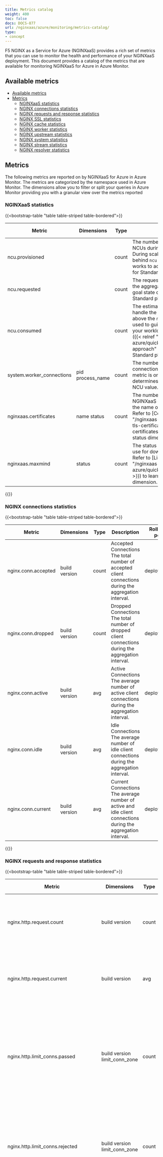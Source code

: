 ```yaml
---
title: Metrics catalog
weight: 400
toc: false
docs: DOCS-877
url: /nginxaas/azure/monitoring/metrics-catalog/
type:
- concept
---
```



F5 NGINX as a Service for Azure (NGINXaaS) provides a rich set of metrics that you can use to monitor the health and performance of your NGINXaaS deployment. This document provides a catalog of the metrics that are available for monitoring NGINXaaS for Azure in Azure Monitor.

## Available metrics

- [Available metrics](#available-metrics)
- [Metrics](#metrics)
  - [NGINXaaS statistics](#nginxaas-statistics)
  - [NGINX connections statistics](#nginx-connections-statistics)
  - [NGINX requests and response statistics](#nginx-requests-and-response-statistics)
  - [NGINX SSL statistics](#nginx-ssl-statistics)
  - [NGINX cache statistics](#nginx-cache-statistics)
  - [NGINX worker statistics](#nginx-worker-statistics)
  - [NGINX upstream statistics](#nginx-upstream-statistics)
  - [NGINX system statistics](#nginx-system-statistics)
  - [NGINX stream statistics](#nginx-stream-statistics)
  - [NGINX resolver statistics](#nginx-resolver-statistics)

## Metrics

The following metrics are reported on by NGINXaaS for Azure in Azure Monitor.
The metrics are categorized by the namespace used in Azure Monitor. The dimensions allow you to filter or split your queries in Azure Monitor providing you with a granular view over the metrics reported

### NGINXaaS statistics

{{<bootstrap-table "table table-striped table-bordered">}}

| **Metric**            | **Dimensions** | **Type** | **Description**                                                                                                                                                                                                                                                                                                           | **Roll-up per** |
| --------------------- | -------------- | -------- | ------------------------------------------------------------------------------------------------------------------------------------------------------------------------------------------------------------------------------------------------------------------------------------------------------------------------- | --------------- |
| ncu.provisioned       |                | count    | The number of successfully provisioned NCUs during the aggregation interval. During scaling events, this may lag behind `ncu.requested` as the system works to achieve the request. Available for Standard plan(s) only.                                                                                              | deployment      |
| ncu.requested         |                | count    | The requested number of NCUs during the aggregation interval. Describes the goal state of the system. Available for Standard plans(s) only.                                                                                                                                                                            | deployment      |
| ncu.consumed          |                | count    | The estimated number of NCUs used to handle the current traffic. This may burst above the `ncu.provisioned`. This can be used to guide scaling out or in to match your workload. See [Scaling Guidance]({{< relref "/nginxaas-azure/quickstart/scaling.md#iterative-approach" >}}) for details. Available for Standard plan(s) only. | deployment      |
| system.worker_connections | pid process_name | count | The number of nginx worker connections used on the dataplane. This metric is one of the factors which determines the deployment's consumed NCU value.  | deployment |
| nginxaas.certificates | name status    | count    | The number of certificates added to the NGINXaaS deployment dimensioned by the name of the certificate and its status. Refer to [Certificate Health]({{< relref "/nginxaas-azure/getting-started/ssl-tls-certificates/overview.md#monitor-certificates" >}}) to learn more about the status dimension.             | deployment      |
| nginxaas.maxmind      | status         | count    | The status of any MaxMind license in use for downloading geoip2 databases. Refer to [License Health]({{< relref "/nginxaas-azure/quickstart/geoip2.md#monitoring" >}}) to learn more about the status dimension.                                                                                                                 | deployment      |

{{</bootstrap-table>}}

### NGINX connections statistics

{{<bootstrap-table "table table-striped table-bordered">}}

| **Metric**                   | **Dimensions** | **Type** | **Description**                                                                                               | **Roll-up per** |
|------------------------------|----------------|----------|---------------------------------------------------------------------------------------------------------------|-----------------|
| nginx.conn.accepted          | build version  | count    | Accepted Connections The total number of accepted client connections during the aggregation interval.         | deployment      |
| nginx.conn.dropped           | build version  | count    | Dropped Connections The total number of dropped client connections during the aggregation interval.           | deployment      |
| nginx.conn.active            | build version  | avg      | Active Connections The average number of active client connections during the aggregation interval.           | deployment      |
| nginx.conn.idle              | build version  | avg      | Idle Connections The average number of idle client connections during the aggregation interval.               | deployment      |
| nginx.conn.current           | build version  | avg      | Current Connections The average number of active and idle client connections during the aggregation interval. | deployment      |

{{</bootstrap-table>}}

### NGINX requests and response statistics

{{<bootstrap-table "table table-striped table-bordered">}}

| **Metric**                   | **Dimensions** | **Type** | **Description**                                                                                               | **Roll-up per** |
|----------------------------------------|-----------------------------|-------|-----------------------------------------------------------------------------------------------------------------------------|---------------|
| nginx.http.request.count               | build version               | count | HTTP Requests The total number of HTTP requests during the aggregation interval.                                            | deployment    |
| nginx.http.request.current             | build version               | avg   | Current Requests The average number of current requests during the aggregation interval.                                    | deployment    |
| nginx.http.limit_conns.passed          | build version limit_conn_zone | count | Limit Conn Zone Passed HTTP Connections The total number of connections that were neither limited nor accounted as limited during the aggregation interval.                                             | limit conn zone    |
| nginx.http.limit_conns.rejected        | build version limit_conn_zone | count | Limit Conn Zone Rejected HTTP Connections The total number of connections that were rejected during the aggregation interval.                                             | limit conn zone    |
| nginx.http.limit_conns.rejected_dry_run| build version limit_conn_zone | count | Limit Conn Zone Rejected HTTP Connections In The Dry Run Mode The total number of connections accounted as rejected in the dry run mode during the aggregation interval.                                             | limit conn zone    |
| nginx.http.limit_reqs.passed           | build version limit_req_zone  | count | Limit Req Zone Passed HTTP Requests Rate The total number of requests that were neither limited nor accounted as limited during the aggregation interval.                                             | limit req zone    |
| nginx.http.limit_reqs.delayed          | build version limit_req_zone  | count | Limit Req Zone Delayed HTTP Requests Rate The total number of requests that were delayed during the aggregation interval.                                             | limit req zone    |
| nginx.http.limit_reqs.rejected         | build version limit_req_zone  | count | Limit Req Zone Rejected HTTP Requests Rate The total number of requests that were rejected during the aggregation interval.                                             | limit req zone    |
| nginx.http.limit_reqs.delayed_dry_run  | build version limit_req_zone  | count | Limit Req Zone Delayed  HTTP Requests Rate In The Dry Run Mode The total number of requests accounted as delayed in the dry run mode during the aggregation interval.                                             | limit req zone    |
| nginx.http.limit_reqs.rejected_dry_run | build version limit_req_zone  | count | Limit Req Zone Rejected  HTTP Requests Rate In The Dry Run Mode The total number of requests accounted as rejected in the dry run mode during the aggregation interval.                                             | limit req zone    |
| plus.http.request.count                | build version server_zone   | count | Server Zone HTTP Requests The total number of HTTP requests during the aggregation interval.                                | server zone   |
| plus.http.response.count               | build version server_zone   | count | Server Zone HTTP Responses The total number of HTTP responses during the aggregation interval.                              | server zone   |
| plus.http.status.1xx                   | build version server_zone   | count | Server Zone HTTP 1xx Responses The total number of HTTP responses with a 1xx status code during the aggregation interval.   | server zone   |
| plus.http.status.2xx                   | build version server_zone   | count | Server Zone HTTP 2xx Responses The total number of HTTP responses with a 2xx status code during the aggregation interval.   | server zone   |
| plus.http.status.3xx                   | build version server_zone   | count | Server Zone HTTP 3xx Responses The total number of HTTP responses with a 3xx status code during the aggregation interval.   | server zone   |
| plus.http.status.4xx                   | build version server_zone   | count | Server Zone HTTP 4xx Responses The total number of HTTP responses with a 4xx status code during the aggregation interval.   | server zone   |
| plus.http.status.5xx                   | build version server_zone   | count | Server Zone HTTP 5xx Responses The total number of HTTP responses with a 5xx status code during the aggregation interval.   | server zone   |
| plus.http.status.processing            | build version server_zone   | avg   | Server Zone Status Processing The number of client requests that are currently being processed.                             | server zone   |
| plus.http.request.bytes_rcvd           | build version server_zone   | count | Server Zone Bytes Received The total number of bytes received from clients during the aggregation interval.                 | server zone   |
| plus.http.request.bytes_sent           | build version server_zone   | count | Server Zone Bytes Sent The total number of bytes sent to clients during the aggregation interval.                           | server zone   |
| plus.http.request.count                | build version location_zone | count | Location Zone HTTP Requests The total number of HTTP requests during the aggregation interval.                              | location zone |
| plus.http.response.count               | build version location_zone | count | Location Zone HTTP Responses The total number of HTTP responses in the aggregation interval.                                | location zone |
| plus.http.status.1xx                   | build version location_zone | count | Location Zone HTTP 1xx Responses The total number of HTTP responses with a 1xx status code during the aggregation interval. | location zone  |
| plus.http.status.2xx                   | build version location_zone | count | Location Zone HTTP 2xx Responses The total number of HTTP responses with a 2xx status code during the aggregation interval. | location zone   |
| plus.http.status.3xx                   | build version location_zone | count | Location Zone HTTP 3xx Responses The total number of HTTP responses with a 3xx status code during the aggregation interval. | location zone   |
| plus.http.status.4xx                   | build version location_zone | count | Location Zone HTTP 4xx Responses The total number of HTTP responses with a 4xx status code during the aggregation interval. | location zone   |
| plus.http.status.5xx                   | build version location_zone | count | Location Zone HTTP 5xx Responses The total number of HTTP responses with a 5xx status code during the aggregation interval. | location zone   |
| plus.http.request.bytes_rcvd           | build version location_zone | count | Location Zone Bytes Received The total number of bytes received from clients during the aggregation interval.               | location zone |
| plus.http.request.bytes_sent           | build version location_zone | count | Location Zone Bytes Sent The total number of bytes sent to clients during the aggregation interval.                         | location zone |

{{</bootstrap-table>}}

### NGINX SSL statistics

{{<bootstrap-table "table table-striped table-bordered">}}

| **Metric**                   | **Dimensions** | **Type** | **Description**                                                                                               | **Roll-up per** |
|----------------------------------------|-----------------------------|-------|-----------------------------------------------------------------------------------------------------------------------------|---------------|
| plus.ssl.failed     | build version | count | The total number of failed SSL handshakes during the aggregation interval.         | deployment |
| plus.ssl.handshakes | build version | count |The total number of successful SSL handshakes during the aggregation interval.            | deployment |
| plus.ssl.reuses    | build version | count |The total number of session reuses during SSL handshakes in the aggregation interval. | deployment |
| plus.ssl.no_common_protocol      | build version | avg     |The number of SSL handshakes failed because of no common protocol during the aggregation interval.                                                                                                                                                                                                    | deployment |
| plus.ssl.no_common_cipher |  build version | avg    |The number of SSL handshakes failed because of no shared cipher during the aggregation interval.                                                                                                                                                                                                    | deployment |
| plus.ssl.handshake_timeout       |  build version | avg     | The number of SSL handshakes failed because of a timeout during the aggregation interval.                                                                                                                                                                                                    | deployment |
| plus.ssl.peer_rejected_cert  |  build version | avg    |The number of failed SSL handshakes when nginx presented the certificate to the client but it was rejected with a corresponding alert message during the aggregation interval.                                                                                                                                                                                                    | deployment |
| plus.ssl.verify_failures.no_cert  |  build version | avg    | SSL certificate verification errors - a client did not provide the required certificate during the aggregation interval.                                                                                                                                                                                                    | deployment |
| plus.ssl.verify_failures.expired_cert   |  build version | avg    |SSL certificate verification errors - an expired or not yet valid certificate was presented by a client during the aggregation interval.                                                                                                                                                                                                    | deployment |
| plus.ssl.verify_failures.revoked_cert    |  build version | avg     |SSL certificate verification errors - a revoked certificate was presented by a client during the aggregation interval.                                                                                                                                                                                                    | deployment |
| plus.ssl.verify_failures.hostname_mismatch      |  build version | avg     |SSL certificate verification errors - server's certificate doesn't match the hostname during the aggregation interval.                                                                                                                                                                                                    | deployment|
| plus.ssl.verify_failures.other  |  build version | avg    | SSL certificate verification errors - other SSL certificate verification errors during the aggregation interval.                                                                                                                                                                                                    | deployment |
| plus.http.ssl.handshakes | build version server_zone | count |The total number of successful SSL handshakes during the aggregation interval.            | server zone |
| plus.http.ssl.handshakes.failed    | build version server_zone  | count | The total number of failed SSL handshakes during the aggregation interval.         | server zone  |
| plus.http.ssl.session.reuses    | build version server_zone  | count |The total number of session reuses during SSL handshakes in the aggregation interval. | server zone  |
| plus.http.ssl.no_common_protocol      | build version server_zone | avg     |The number of SSL handshakes failed because of no common protocol during the aggregation interval.                                                                                                                                                                                                    | server zone |
| plus.http.ssl.no_common_cipher |  build version server_zone | avg    |The number of SSL handshakes failed because of no shared cipher during the aggregation interval.                                                                                                                                                                                                    | server zone |
| plus.http.ssl.handshake_timeout       |  build version server_zone | avg     | The number of SSL handshakes failed because of a timeout during the aggregation interval.                                                                                                                                                                                                    | server zone |
| plus.http.ssl.peer_rejected_cert  |  build version server_zone | avg    |The number of failed SSL handshakes when nginx presented the certificate to the client but it was rejected with a corresponding alert message during the aggregation interval.                                                                                                                                                                                                    | server zone |
| plus.http.ssl.verify_failures.no_cert  |  build version server_zone | avg    | SSL certificate verification errors - a client did not provide the required certificate during the aggregation interval.                                                                                                                                                                                                    | server zone |
| plus.http.ssl.verify_failures.expired_cert   |  build version server_zone | avg    |SSL certificate verification errors - an expired or not yet valid certificate was presented by a client during the aggregation interval.                                                                                                                                                                                                    | server zone |
| plus.http.ssl.verify_failures.revoked_cert    |  build version server_zone | avg     |SSL certificate verification errors - a revoked certificate was presented by a client during the aggregation interval.                                                                                                                                                                                                    | server zone |
| plus.http.ssl.verify_failures.other  |  build version server_zone | avg    | SSL certificate verification errors - other SSL certificate verification errors during the aggregation interval.                                                                                                                                                                                                    | server zone |

{{</bootstrap-table>}}

### NGINX cache statistics

{{<bootstrap-table "table table-striped table-bordered">}}

| **Metric**                   | **Dimensions** | **Type** | **Description**                                                                                               | **Roll-up per** |
|----------------------------------------|-----------------------------|-------|-----------------------------------------------------------------------------------------------------------------------------|---------------|
| plus.cache.hit.ratio | build version cache_zone | avg | Cache Hit Ratio The average ratio of cache hits to misses during the aggregation interval. | cache zone |

{{</bootstrap-table>}}

### NGINX worker statistics

{{<bootstrap-table "table table-striped table-bordered">}}

| **Metric**                   | **Dimensions** | **Type** | **Description**                                                                                               | **Roll-up per** |
|----------------------------------------|-----------------------------|-------|-----------------------------------------------------------------------------------------------------------------------------|---------------|
| plus.worker.conn.accepted| build version worker_id | count |The total number of client connections accepted by the worker process during the aggregation interval. | worker |
| plus.worker.conn.dropped| build version worker_id | count |The total number of client connections dropped by the worker process during the aggregation interval. | worker |
| plus.worker.conn.active| build version worker_id | avg| The current number of active client connections that are currently being handled by the worker process during the aggregation interval. | worker |
| plus.worker.conn.idle| build version worker_id | avg|The number of idle client connections that are currently being handled by the worker process during the aggregation interval. | worker |
| plus.worker.http.request.total         | build version worker_id | count | The total number of client requests received by the worker process during the aggregation interval.                         | worker |
| plus.worker.http.request.current       | build version worker_id | avg| The current number of client requests that are currently being processed by the worker process during the aggregation interval.             | worker|

{{</bootstrap-table>}}

### NGINX upstream statistics

{{<bootstrap-table "table table-striped table-bordered">}}

| **Metric**              | **Dimensions** | **Type** | **Description**                                                                                               | **Roll-up per** |
|-----------------------------------|-----------------------------|-------|-----------------------------------------------------------------------------------------------------------------------------|---------------|
| plus.http.upstream.peers.conn.active               | build version upstream peer.address peer.name | avg       | Upstream Server Active Connections The average number of active client connections during the aggregation interval.                                                                                                                                                                                        | upstream server |
| plus.http.upstream.peers.request.count             | build version upstream peer.address peer.name | count     | Upstream Server HTTP Requests The total number of HTTP requests during the aggregation interval.                                                                                                                                                                                                           | upstream server |
| plus.http.upstream.peers.response.count            | build version upstream peer.address peer.name | count     | Upstream Server HTTP Responses The total number of HTTP responses during the aggregation interval.                                                                                                                                                                                                         | upstream server |
| plus.http.upstream.peers.status.1xx                | build version upstream peer.address peer.name | count     | Upstream Server HTTP 1xx Responses The total number of HTTP responses with a 1xx status code during the aggregation interval.                                                                                                                                                                              | upstream server |
| plus.http.upstream.peers.status.2xx                | build version upstream peer.address peer.name | count     | Upstream Server HTTP 2xx Responses The total number of HTTP responses with a 2xx status code during the aggregation interval.                                                                                                                                                                              | upstream server |
| plus.http.upstream.peers.status.3xx                | build version upstream peer.address peer.name | count     | Upstream Server HTTP 3xx Responses The total number of HTTP responses with a 3xx status code during the aggregation interval.                                                                                                                                                                              | upstream server |
| plus.http.upstream.peers.status.4xx                | build version upstream peer.address peer.name | count     | Upstream Server HTTP 4xx Responses The total number of HTTP responses with a 4xx status code during the aggregation interval.                                                                                                                                                                              | upstream server |
| plus.http.upstream.peers.status.5xx                | build version upstream peer.address peer.name | count     | Upstream Server HTTP 5xx Responses The total number of HTTP responses with a 5xx status code during the aggregation interval.                                                                                                                                                                              | upstream server |
| plus.http.upstream.peers.request.bytes_sent        | build version upstream peer.address peer.name | count     |                                                                                                                                                                                                                                                                                                            | upstream server |
| plus.http.upstream.peers.request.bytes_rcvd        | build version upstream peer.address peer.name | count     |                                                                                                                                                                                                                                                                                                            | upstream server |
| plus.http.upstream.peers.state.up                  | build version upstream peer.address peer.name | boolean   | Upstream Server State Up Current state of upstream servers in deployment. If all upstream servers in the deployment are up, then the value will be 1. If any upstream server is not up, then the value will be 0.                                                                                          | upstream peer   |
| plus.http.upstream.peers.state.draining            | build version upstream peer.address peer.name | boolean   | Upstream Server State Draining Current state of upstream servers in deployment. If any of the upstream servers in the deployment are draining, then the value will be 1. If no upstream server is draining, then the value will be 0.                                                                      | upstream peer   |
| plus.http.upstream.peers.state.down                | build version upstream peer.address peer.name | boolean   | Upstream Server State Down Current state of upstream servers in deployment. If any of the upstream servers in the deployment are down, then the value will be 1. If no upstream server is down, then the value will be 0.                                                                                  | upstream peer   |
| plus.http.upstream.peers.state.unavail             | build version upstream peer.address peer.name | boolean   | Upstream Server State Unavailable Current state of upstream servers in deployment. If any of the upstream servers in the deployment are unavailable, then the value will be 1. If no upstream server is unavailable, then the value will be 0.                                                             | upstream peer   |
| plus.http.upstream.peers.state.checking            | build version upstream peer.address peer.name | boolean   | Upstream Server State Check Current state of upstream servers in deployment. If any of the upstream servers in the deployment is being checked then the value will be 1. If no upstream server is being checked then the value will be 0.                                                                  | upstream peer   |
| plus.http.upstream.peers.state.unhealthy           | build version upstream peer.address peer.name | boolean   | Upstream Server State Unhealthy Current state of upstream servers in deployment. If any of the upstream servers in the deployment are unhealthy then the value will be 1. If no upstream server is unhealthy then the value will be 0.                                                                     | upstream peer   |
| plus.http.upstream.peers.fails                     | build version upstream peer.address peer.name | count     | Upstream Server Fails The total number of unsuccessful attempts to communicate with the server during the aggregation interval.                                                                                                                                                                            | upstream peer   |
| plus.http.upstream.peers.unavail                   | build version upstream peer.address peer.name | count     | Upstream Server Unavailable The number of times the server became unavailable for client requests (state “unavail”) due to the number of unsuccessful attempts reaching the [max_fails](https://nginx.org/en/docs/http/ngx_http_upstream_module.html#max_fails) threshold during the aggregation interval. | upstream peer   |
| plus.http.upstream.peers.health_checks.checks      | build version upstream peer.address peer.name | count     | Upstream Server Health Checks The total number of [health check](https://nginx.org/en/docs/http/ngx_http_upstream_hc_module.html#health_check) requests made during the aggregation interval.                                                                                                              | upstream peer   |
| plus.http.upstream.peers.health_checks.fails       | build version upstream peer.address peer.name | count     | Upstream Server Health Checks Fails The number of failed health checks during the aggregation interval.                                                                                                                                                                                                    | upstream peer   |
| plus.http.upstream.peers.health_checks.unhealthy   | build version upstream peer.address peer.name | count     | Upstream Server Health Checks Unhealthy How many times the server became unhealthy (state “unhealthy”) during the aggregation interval.                                                                                                                                                                    | upstream peer   |
| plus.http.upstream.peers.health_checks.last_passed | build version upstream peer.address peer.name | boolean   | Upstream Server Health Checks Last Pass last_passed (boolean) indicating if the last health check request was successful and passed [tests](https://nginx.org/en/docs/http/ngx_http_upstream_hc_module.html#match).                                                                                        | upstream peer   |
| plus.http.upstream.peers.downstart                 | build version upstream peer.address peer.name | timestamp | Upstream Server Downstart The time when the server became “unavail”, “checking”, or “unhealthy”, as a UTC timestamp.                                                                                                                                                                                       | upstream peer   |
| plus.http.upstream.peers.response.time             | build version upstream peer.address peer.name | avg       | Upstream Server Response Time The average time to get the [full response](https://nginx.org/en/docs/http/ngx_http_upstream_module.html#var_upstream_response_time) from the server during the aggregation interval.                                                                                        | upstream server |
| plus.http.upstream.peers.header.time               | build version upstream peer.address peer.name | avg       | Upstream Server Header Time The average time to get the [response header](https://nginx.org/en/docs/http/ngx_http_upstream_module.html#var_upstream_header_time) from the server                                                                                                                           | upstream server |
| plus.http.upstream.zombies                         | build version                                 | avg       | Upstream Zombies The current number of servers removed from the group but still processing active client requests                                                                                                                                                                                          | deployment      |
| plus.http.upstream.keepalives                      | build version                                 | avg       | Upstream Keepalive Connections The current number of idle [keepalive](https://nginx.org/en/docs/http/ngx_http_upstream_module.html#keepalive) connections                                                                                                                                                  | deployment      |
| plus.http.upstream.queue.maxsize                   | build version                                 | avg       | Upstream Queue Max Size The maximum number of requests that can be in the queue at the same time                                                                                                                                                                                                           | deployment      |
| plus.http.upstream.queue.overflows                 | build version                                 | sum       | Upstream Queue Overflows The total number of requests rejected due to the queue overflow                                                                                                                                                                                                                   | deployment      |
| plus.http.upstream.queue.size                      | build version                                 | avg       | Upstream Queue Size The current number of requests in the queue                                                                                                                                                                                                                                            | deployment      |
| plus.http.upstream.peers.ssl.handshakes     | build version upstream peer.address peer.name | count     | The total number of successful SSL handshakes during the aggregation interval.                                                                                                                                                                                                    | upstream peer   |
| plus.http.upstream.peers.ssl.handshakes.failed     | build version upstream peer.address peer.name | count     |The total number of failed SSL handshakes during the aggregation interval.                                                                                                                                                                                                    | upstream peer   |
| plus.http.upstream.peers.ssl.session.reuses     | build version upstream peer.address peer.name | count     |The total number of session reuses during SSL handshake in the aggregation interval.                                                                                                                                                                                                    | upstream peer   |
| plus.http.upstream.peers.ssl.no_common_protocol      | build version upstream peer.address peer.name | avg     | The number of SSL handshakes failed because of no common protocol during the aggregation interval.                                                                                                                                                                                                    | upstream peer   |
| plus.http.upstream.peers.ssl.handshake_timeout       | build version upstream peer.address peer.name | avg     |The number of SSL handshakes failed because of a timeout during the aggregation interval.                                                                                                                                                                                                    | upstream peer   |
| plus.http.upstream.peers.ssl.peer_rejected_cert  | build version upstream peer.address peer.name | avg    | The number of failed SSL handshakes when nginx presented the certificate to the client but it was rejected with a corresponding alert message during the aggregation interval.                                                                                                                                                                                                    | upstream peer   |
| plus.http.upstream.peers.ssl.verify_failures.expired_cert    | build version upstream peer.address peer.name | avg    | SSL certificate verification errors - an expired or not yet valid certificate was presented by a client during the aggregation interval.                                                                                                                                                                                                    | upstream peer   |
| plus.http.upstream.peers.ssl.verify_failures.revoked_cert     | build version upstream peer.address peer.name | avg     | SSL certificate verification errors - a revoked certificate was presented by a client during the aggregation interval.                                                                                                                                                                                                    | upstream peer   |
| plus.http.upstream.peers.ssl.verify_failures.hostname_mismatch      | build version upstream peer.address peer.name | avg     | SSL certificate verification errors - server's certificate doesn't match the hostname during the aggregation interval.                                                                                                                                                                                                    | upstream peer   |
| plus.http.upstream.peers.ssl.verify_failures.other  | build version upstream peer.address peer.name | avg    |SSL certificate verification errors - other SSL certificate verification errors during the aggregation interval.                                                                                                                                                                                                    | upstream peer   |
| plus.stream.upstream.peers.ssl.handshakes    | build version upstream peer.address peer.name | count     |The total number of successful SSL handshakes during the aggregation interval.                                                                                                                                                                                   | upstream peer   |
| plus.stream.upstream.peers.ssl.handshakes.failed     | build version upstream peer.address peer.name | count     | The total number of failed SSL handshakes during the aggregation interval.                                                                                                                                                                                                                                       | upstream peer   |
| plus.stream.upstream.peers.ssl.session.reuses      | build version upstream peer.address peer.name | count     | The total number of session reuses during SSL handshake in the aggregation interval.                                                                                                                                                                                   | upstream peer   |
| plus.stream.upstream.peers.ssl.no_common_protocol    | build version upstream peer.address peer.name | avg     | The number of SSL handshakes failed because of no common protocol during the aggregation interval.                                                                                                                                                                                           | upstream peer   |
| plus.stream.upstream.peers.ssl.handshake_timeout     | build version upstream peer.address peer.name | avg     | The number of SSL handshakes failed because of a timeout during the aggregation interval.                                                                                                                                                                                                    | upstream peer   |
| plus.stream.upstream.peers.ssl.peer_rejected_cert  | build version upstream peer.address peer.name | avg     | The number of failed SSL handshakes when nginx presented the certificate to the client but it was rejected with a corresponding alert message during the aggregation interval.                                                                                                                                                                                                    | upstream peer   |
| plus.stream.upstream.peers.ssl.verify_failures.expired_cert   | build version upstream peer.address peer.name | avg    | SSL certificate verification errors - an expired or not yet valid certificate was presented by a client during the aggregation interval.                                                                                                                                                                                                    | upstream peer   |
| plus.stream.upstream.peers.ssl.verify_failures.revoked_cert    | build version upstream peer.address peer.name | avg     | SSL certificate verification errors - a revoked certificate was presented by a client during the aggregation interval.                                                                                                                                                                                                    | upstream peer   |
| plus.stream.upstream.peers.ssl.verify_failures.hostname_mismatch     | build version upstream peer.address peer.name | avg    |  SSL certificate verification errors - server's certificate doesn't match the hostname during the aggregation interval.                                                                                                                                                                                                    | upstream peer   |
| plus.stream.upstream.peers.ssl.verify_failures.other     | build version upstream peer.address peer.name | avg     | SSL certificate verification errors - other SSL certificate verification errors during the aggregation interval.                                                                                                                                                                                                    | upstream peer   |

{{</bootstrap-table>}}

### NGINX system statistics

{{<bootstrap-table "table table-striped table-bordered">}}

| **Metric**                   | **Dimensions** | **Type** | **Description**                                                                                               | **Roll-up per** |
|----------------------------------------|-----------------------------|-------|-----------------------------------------------------------------------------------------------------------------------------|---------------|
| system.cpu| | count | System CPU Utilization. | deployment |
| system.interface.bytes_rcvd| interface | count | System Interface Bytes Received. | deployment |
| system.interface.bytes_sent| interface | count | System Interface Bytes Sent. | deployment |
| system.interface.packets_rcvd| interface | count | System Interface Packets Received. | deployment |
| system.interface.packets_sent| interface | count | System Interface Packets Sent. | deployment |
| system.interface.total_bytes| interface | count | System Interface Total Bytes,  sum of bytes_sent and bytes_rcvd. | deployment |
| system.interface.egress_throughput| interface | count | System Interface Egress Throughput, i.e. bytes sent per second| deployment |

{{</bootstrap-table>}}

### NGINX stream statistics

{{<bootstrap-table "table table-striped table-bordered">}}

| **Metric**                   | **Dimensions** | **Type** | **Description**                                                                                               | **Roll-up per** |
|----------------------------------------|-----------------------------|-------|-----------------------------------------------------------------------------------------------------------------------------|---------------|
| plus.stream.limit_conns.passed                       | build, version, limit_conn_zone                       | count     | The total number of connections that were neither limited nor accounted as limited. | limit conn zone   |
| plus.stream.limit_conns.rejected                     | build, version, limit_conn_zone                       | count     | The total number of connections that were rejected.                                 | limit conn zone   |
| plus.stream.limit_conns.rejected_dry_run             | build, version, limit_conn_zone                       | count     | The total number of connections accounted as rejected in the dry run mode.          | limit conn zone   |
| plus.stream.request.bytes_rcvd                       | build, version, server_zone                           | count     | The total number of bytes received from clients.                                    | server zone       |
| plus.stream.request.bytes_sent                       | build, version, server_zone                           | count     | The total number of bytes sent to clients.                                          | server zone       |
| plus.stream.status.2xx                               | build, version, server_zone                           | count     | The total number of sessions completed with status codes “2xx”.                     | server zone       |
| plus.stream.status.4xx                               | build, version, server_zone                           | count     | The total number of sessions completed with status codes “4xx”.                     | server zone       |
| plus.stream.status.5xx                               | build, version, server_zone                           | count     | The total number of sessions completed with status codes “5xx”.                     | server zone       |
| plus.stream.status.connections                       | build, version, server_zone                           | avg       | The total number of connections accepted from clients.                              | server zone       |
| plus.stream.status.discarded                         | build, version, server_zone                           | avg       | The total number of connections completed without creating a session.               | server zone       |
| plus.stream.status.processing                        | build, version, server_zone                           | avg       | The number of client connections that are currently being processed.                | server zone       |
| plus.stream.upstream.peers.conn.active               | build, version, upstream, peer.address, peer.name     | avg       | The current number of connections.                                                  | upstream peer     |
| plus.stream.upstream.peers.downstart                 | build, version, upstream, peer.address, peer.name     | timestamp | The time when the server became “unavail”, “checking”, or “unhealthy”, in the ISO 8601 format with millisecond resolution. | upstream peer     |
| plus.stream.upstream.peers.downtime                  | build, version, upstream, peer.address, peer.name     | count     | Total time the server was in the “unavail”, “checking”, and “unhealthy” states.     | upstream peer     |
| plus.stream.upstream.peers.fails                     | build, version, upstream, peer.address, peer.name     | count     | The total number of unsuccessful attempts to communicate with the server.           | upstream peer     |
| plus.stream.upstream.peers.health_checks.checks      | build, version, upstream, peer.address, peer.name     | count     | The total number of health check requests made.                                     | upstream peer     |
| plus.stream.upstream.peers.health_checks.fails       | build, version, upstream, peer.address, peer.name     | count     | The number of failed health checks.                                                 | upstream peer     |
| plus.stream.upstream.peers.health_checks.last_passed | build, version, upstream, peer.address, peer.name     | boolean   | Boolean indicating whether the last health check request was successful and passed tests. | upstream peer     |
| plus.stream.upstream.peers.health_checks.unhealthy   | build, version, upstream, peer.address, peer.name     | count     | How many times the server became unhealthy (state “unhealthy”).                           | upstream peer     |
| plus.stream.upstream.peers.request.bytes_rcvd        | build, version, upstream, peer.address, peer.name     | count     | The total number of bytes received from this server.                                | upstream peer     |
| plus.stream.upstream.peers.request.bytes_sent        | build, version, upstream, peer.address, peer.name     | count     | The total number of bytes sent to this server.                                      | upstream peer     |
| plus.stream.upstream.peers.response.time             | build, version, upstream, peer.address, peer.name     | avg       | The average time to receive the last byte of data.                                  | upstream peer     |
| plus.stream.upstream.peers.state.checking            | build, version, upstream, peer.address, peer.name     | boolean   | Boolean indicating if any of the upstream servers are being checked.                | upstream peer     |
| plus.stream.upstream.peers.state.down                | build, version, upstream, peer.address, peer.name     | boolean   | Boolean indicating if any of the upstream servers are down.                         | upstream peer     |
| plus.stream.upstream.peers.state.draining            | build, version, upstream, peer.address, peer.name     | boolean   | Boolean indicating if any of the upstream servers are draining.                     | upstream peer     |
| plus.stream.upstream.peers.state.unavail             | build, version, upstream, peer.address, peer.name     | boolean   | Boolean indicating if any of the upstream servers are unavailable.                  | upstream peer     |
| plus.stream.upstream.peers.state.unhealthy           | build, version, upstream, peer.address, peer.name     | boolean   | Boolean indicating if any of the upstream servers are unhealthy.                    | upstream peer     |
| plus.stream.upstream.peers.state.up                  | build, version, upstream, peer.address, peer.name     | boolean   | Boolean indicating if all upstream servers are up.                                  | upstream peer     |
| plus.stream.upstream.peers.unavail                   | build, version, upstream, peer.address, peer.name     | count     | How many times the server became unavailable for client connections (state “unavail”) due to the number of unsuccessful attempts reaching the max_fails threshold. | upstream peer     |
| plus.stream.upstream.zombies                         | build, version                                        | avg       | The current number of servers removed from the group but still processing active client connections. | deployment        |
| plus.stream.ssl.handshakes| build version server_zone| count | The total number of successful SSL handshakes during the aggregation interval.            | server zone|
| plus.stream.ssl.handshakes.failed   | build version server_zone | count | SSL Handshakes Failed The total number of failed SSL handshakes during the aggregation interval.         | server zone  |
| plus.stream.ssl.session.reuses    | build version server_zone | count | The total number of session reuses during SSL handshakes in the aggregation interval. | server zone  |
| plus.stream.ssl.no_common_protocol      | build version server_zone| avg     |The number of SSL handshakes failed because of no common protocol during the aggregation interval.                                                                                                                                                                                                    |server zone |
| plus.stream.ssl.no_common_cipher|  build version server_zone  | avg    | The number of SSL handshakes failed because of no shared cipher during the aggregation interval.                                                                                                                                                                                                    | server zone |
| plus.stream.ssl.handshake_timeout      |  build version server_zone  | avg     | The number of SSL handshakes failed because of a timeout during the aggregation interval.                                                                                                                                                                                                    | server zone |
| plus.stream.ssl.peer_rejected_cert |  build version server_zone  | avg    | The number of failed SSL handshakes when nginx presented the certificate to the client but it was rejected with a corresponding alert message during the aggregation interval.                                                                                                                                                                                                    | server zone |
| plus.stream.ssl.verify_failures.no_cert |  build version server_zone  | avg    |SSL certificate verification errors - a client did not provide the required certificate during the aggregation interval.                                                                                                                                                                                                    |server zone |
| plus.stream.ssl.verify_failures.expired_cert  |  build version server_zone  | avg    |SSL certificate verification errors - an expired or not yet valid certificate was presented by a client during the aggregation interval.                                                                                                                                                                                                    |server zone |
| plus.stream.ssl.verify_failures.revoked_cert  |  build version server_zone  | avg     |SSL certificate verification errors - a revoked certificate was presented by a client during the aggregation interval.                                                                                                                                                                                                    |server zone |
| plus.stream.ssl.verify_failures.other |  build version server_zone  | avg    |SSL certificate verification errors - other SSL certificate verification errors during the aggregation interval.                                                                                                                                                                                                 | server zone |
| plus.stream.zone_sync.status.bytes_in                | build, version                                        | count     | The number of bytes received by all nodes during the aggregation interval.          | deployment     |
| plus.stream.zone_sync.status.bytes_out               | build, version                                        | count     | The number of bytes sent by all nodes during the aggregation interval.              | deployment     |
| plus.stream.zone_sync.status.msgs_in                 | build, version                                        | count     | The number of messages received by all nodes during the aggregation interval.       | deployment     |
| plus.stream.zone_sync.status.msgs_out                | build, version                                        | count     | The number of messages sent by all nodes during the aggregation interval.           | deployment     |
| plus.stream.zone_sync.zones.records_pending          | build, version, shared_memory_zone                    | avg       | The average number of records that need to be sent to the cluster during the aggregation interval.   | shared memory zone |
| plus.stream.zone_sync.zones.records_total            | build, version, shared_memory_zone                    | avg       | The average number of records stored in the shared memory zone by all nodes during the aggregation interval.  | shared memory zone |

{{</bootstrap-table>}}

### NGINX resolver statistics

{{<bootstrap-table "table table-striped table-bordered">}}

| **Metric**                            | **Dimensions**                 | **Type** | **Description**                                                                            | **Roll-up per** |
|---------------------------------------|--------------------------------|----------|--------------------------------------------------------------------------------------------|-----------------|
| plus.resolvers.requests.name          | build, version, resolver_zone  | count    | The number of requests to resolve names to addresses during the aggregation interval.      | resolver zone   |
| plus.resolvers.requests.srv           | build, version, resolver_zone  | count    | The number of requests to resolve SRV records during the aggregation interval.             | resolver zone   |
| plus.resolvers.requests.addr          | build, version, resolver_zone  | count    | The number of requests to resolve addresses to names during the aggregation interval.      | resolver zone   |
| plus.resolvers.responses.noerror      | build, version, resolver_zone  | count    | The number of successful responses during the aggregation interval.                        | resolver zone   |
| plus.resolvers.responses.formerr      | build, version, resolver_zone  | count    | The number of FORMERR (Format error) responses during the aggregation interval.            | resolver zone   |
| plus.resolvers.responses.servfail     | build, version, resolver_zone  | count    | The number of SERVFAIL (Server failure) responses during the aggregation interval.         | resolver zone   |
| plus.resolvers.responses.nxdomain     | build, version, resolver_zone  | count    | The number of NXDOMAIN (Host not found) responses during the aggregation interval.         | resolver zone   |
| plus.resolvers.responses.notimp       | build, version, resolver_zone  | count    | The number of NOTIMP (Unimplemented) responses during the aggregation interval.            | resolver zone   |
| plus.resolvers.responses.refused      | build, version, resolver_zone  | count    | The number of REFUSED (Operation refused) responses during the aggregation interval.       | resolver zone   |
| plus.resolvers.responses.timedout     | build, version, resolver_zone  | count    | The number of timed out requests during the aggregation interval.                          | resolver zone   |
| plus.resolvers.responses.unknown      | build, version, resolver_zone  | count    | The number of requests completed with an unknown error during the aggregation interval.    | resolver zone   |

{{</bootstrap-table>}}

